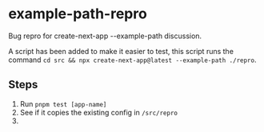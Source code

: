 # example-path-repro

Bug repro for create-next-app --example-path discussion.

A script has been added to make it easier to test, this script runs the command `cd src && npx create-next-app@latest --example-path ./repro`. 

## Steps

1. Run `pnpm test [app-name]`
2. See if it copies the existing config in `/src/repro`
3. 
